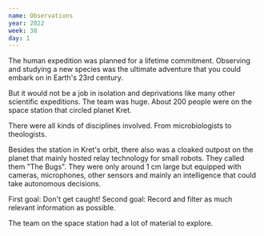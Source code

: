 ```yaml
---
name: Observations
year: 2022
week: 38
day: 1
---
```


The human expedition was planned for a lifetime commitment. Observing and
studying a new species was the ultimate adventure that you could embark on in
Earth's 23rd century.

But it would not be a job in isolation and deprivations like many other
scientific expeditions. The team was huge. About 200 people were on the space
station that circled planet Kret.

There were all kinds of disciplines involved. From microbiologists to
theologists.

Besides the station in Kret's orbit, there also was a cloaked outpost on the
planet that mainly hosted relay technology for small robots. They called them
"The Bugs". They were only around 1 cm large but equipped with cameras,
microphones, other sensors and mainly an intelligence that could take autonomous
decisions.

First goal: Don't get caught! Second goal: Record and filter as much relevant
information as possible.

The team on the space station had a lot of material to explore.
